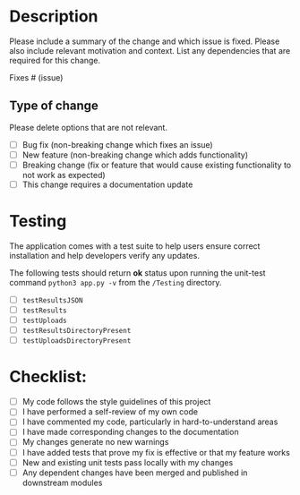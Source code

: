# Description

Please include a summary of the change and which issue is fixed. Please also include relevant motivation and context. List any dependencies that are required for this change.

Fixes # (issue)


## Type of change

Please delete options that are not relevant.

- [ ] Bug fix (non-breaking change which fixes an issue)
- [ ] New feature (non-breaking change which adds functionality)
- [ ] Breaking change (fix or feature that would cause existing functionality to not work as expected)
- [ ] This change requires a documentation update

# Testing

The application comes with a test suite to help users ensure correct installation and help developers verify any updates. 

The following tests should return **ok** status upon running the unit-test command `python3 app.py -v` from the `/Testing` directory.

- [ ] `testResultsJSON`
- [ ] `testResults`
- [ ] `testUploads`
- [ ] `testResultsDirectoryPresent`
- [ ] `testUploadsDirectoryPresent`
# Checklist:

- [ ] My code follows the style guidelines of this project
- [ ] I have performed a self-review of my own code
- [ ] I have commented my code, particularly in hard-to-understand areas
- [ ] I have made corresponding changes to the documentation
- [ ] My changes generate no new warnings
- [ ] I have added tests that prove my fix is effective or that my feature works
- [ ] New and existing unit tests pass locally with my changes
- [ ] Any dependent changes have been merged and published in downstream modules
